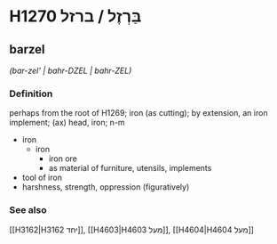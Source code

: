 # H1270 בַּרְזֶל / ברזל

## barzel

_(bar-zel' | bahr-DZEL | bahr-ZEL)_

### Definition

perhaps from the root of H1269; iron (as cutting); by extension, an iron implement; (ax) head, iron; n-m

- iron
  - iron
    - iron ore
    - as material of furniture, utensils, implements
- tool of iron
- harshness, strength, oppression (figuratively)

### See also

[[H3162|H3162 יחד]], [[H4603|H4603 מעל]], [[H4604|H4604 מעל]]
